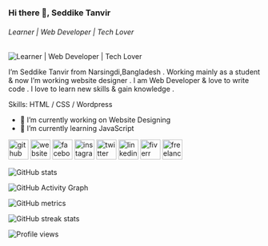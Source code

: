 ### Hi there 👋, Seddike Tanvir
###### Learner | Web Developer | Tech Lover
![Learner | Web Developer | Tech Lover](https://scontent.fcgp27-1.fna.fbcdn.net/v/t39.30808-6/257523038_424346159346323_3239797106003807002_n.jpg?stp=dst-jpg_s960x960&_nc_cat=102&ccb=1-5&_nc_sid=e3f864&_nc_ohc=fIQWrxXdLZ4AX-miA9c&_nc_ht=scontent.fcgp27-1.fna&oh=00_AT96jJns6nlWRw1F3hQZqfFeGZmfrqqBMbpec_75lFGijQ&oe=625EFC76)

I’m Seddike Tanvir from Narsingdi,Bangladesh . Working mainly as a student & now I’m working website designer . I am Web Developer
& love to write code . I love to learn new skills & gain knowledge .

Skills: HTML / CSS / Wordpress

- 🔭 I’m currently working on Website Designing  
- 🌱 I’m currently learning JavaScript  


[<img src='https://cdn.jsdelivr.net/npm/simple-icons@3.0.1/icons/github.svg' alt='github' height='40'>](https://github.com/seddike-tanvir)  [<img src='https://cdn.jsdelivr.net/npm/simple-icons@3.0.1/icons/icloud.svg' alt='website' height='40'>](www.seddiketanvir.wordpresss.com )  [<img src='https://cdn.jsdelivr.net/npm/simple-icons@3.0.1/icons/facebook.svg' alt='facebook' height='40'>](https://www.facebook.com/seddike.mt)  [<img src='https://cdn.jsdelivr.net/npm/simple-icons@3.0.1/icons/instagram.svg' alt='instagram' height='40'>](https://instagram.com/seddike_tanvir)  [<img src='https://cdn.jsdelivr.net/npm/simple-icons@3.0.1/icons/twitter.svg' alt='twitter' height='40'>](https://twitter.com/Seddike_tanvir)  [<img src='https://cdn.jsdelivr.net/npm/simple-icons@3.0.1/icons/linkedin.svg' alt='linkedin' height='40'>](https://www.linkedin.com/in/seddike-tanvir/)  [<img src='https://cdn.jsdelivr.net/npm/simple-icons@3.0.1/icons/fiverr.svg' alt='fiverr' height='40'>](https://www.fiverr.com/seddiketanvir)  [<img src='https://cdn.jsdelivr.net/npm/simple-icons@3.0.1/icons/freelancer.svg' alt='freelancer' height='40'>](https://www.freelancer.com/u/Tanvirseddike)  

![GitHub stats](https://github-readme-stats.vercel.app/api?username=seddike-tanvir&show_icons=true)  

![GitHub Activity Graph](https://activity-graph.herokuapp.com/graph?username=seddike-tanvir)  

![GitHub metrics](https://metrics.lecoq.io/seddike-tanvir)  

![GitHub streak stats](https://github-readme-streak-stats.herokuapp.com/?user=seddike-tanvir)  

![Profile views](https://gpvc.arturio.dev/seddike-tanvir)  
